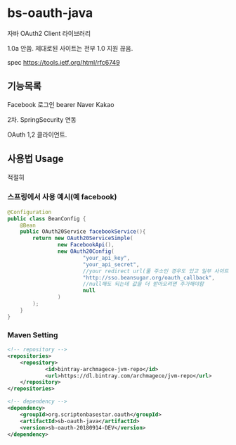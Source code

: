 # bs-oauth-java
자바 OAuth2 Client 라이브러리

1.0a 안씀. 제대로된 사이트는 전부 1.0 지원 끊음.

spec
https://tools.ietf.org/html/rfc6749

## 기능목록
Facebook
  로그인
  bearer
Naver
Kakao

2차. SpringSecurity 연동

OAuth 1,2 클라이언트.


## 사용법 Usage

적절히


### 스프링에서 사용 예시(예 facebook)
```java
@Configuration
public class BeanConfig {
	@Bean
	public OAuth20Service facebookService(){
		return new OAuth20ServiceSimple(
				new FacebookApi(),
				new OAuth20Config(
						"your_api_key",
						"your_api_secret",
						//your redirect url(풀 주소인 경우도 있고 일부 사이트는 경로만 쓰는 경우도있고)
						"http://sso.beansugar.org/oauth_callback",
						//null해도 되는데 값을 더 받아오려면 추가해야함
						null
				)
		);
	}
}
```

### Maven Setting

```xml
<!-- repository -->
<repositories>
	<repository>
			<id>bintray-archmagece-jvm-repo</id>
			<url>https://dl.bintray.com/archmagece/jvm-repo</url>
	</repository>
</repositories>
```

```xml
<!-- dependency -->
<dependency>
	<groupId>org.scriptonbasestar.oauth</groupId>
	<artifactId>sb-oauth-java</artifactId>
	<version>sb-oauth-20180914-DEV</version>
</dependency>
```

